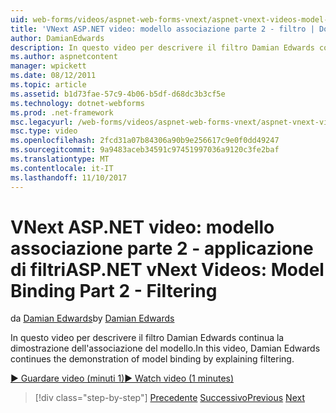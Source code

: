 ```yaml
---
uid: web-forms/videos/aspnet-web-forms-vnext/aspnet-vnext-videos-model-binding-part-2-filtering
title: 'VNext ASP.NET video: modello associazione parte 2 - filtro | Documenti Microsoft'
author: DamianEdwards
description: In questo video per descrivere il filtro Damian Edwards continua la dimostrazione dell'associazione del modello.
ms.author: aspnetcontent
manager: wpickett
ms.date: 08/12/2011
ms.topic: article
ms.assetid: b1d73fae-57c9-4b06-b5df-d68dc3b3cf5e
ms.technology: dotnet-webforms
ms.prod: .net-framework
msc.legacyurl: /web-forms/videos/aspnet-web-forms-vnext/aspnet-vnext-videos-model-binding-part-2-filtering
msc.type: video
ms.openlocfilehash: 2fcd31a07b84306a90b9e256617c9e0f0dd49247
ms.sourcegitcommit: 9a9483aceb34591c97451997036a9120c3fe2baf
ms.translationtype: MT
ms.contentlocale: it-IT
ms.lasthandoff: 11/10/2017
---
```

<a name="aspnet-vnext-videos-model-binding-part-2---filtering"></a><span data-ttu-id="54dd9-103">VNext ASP.NET video: modello associazione parte 2 - applicazione di filtri</span><span class="sxs-lookup"><span data-stu-id="54dd9-103">ASP.NET vNext Videos: Model Binding Part 2 - Filtering</span></span>
====================
<span data-ttu-id="54dd9-104">da [Damian Edwards](https://github.com/DamianEdwards)</span><span class="sxs-lookup"><span data-stu-id="54dd9-104">by [Damian Edwards](https://github.com/DamianEdwards)</span></span>

<span data-ttu-id="54dd9-105">In questo video per descrivere il filtro Damian Edwards continua la dimostrazione dell'associazione del modello.</span><span class="sxs-lookup"><span data-stu-id="54dd9-105">In this video, Damian Edwards continues the demonstration of model binding by explaining filtering.</span></span>

[<span data-ttu-id="54dd9-106">&#9654; Guardare video (minuti 1)</span><span class="sxs-lookup"><span data-stu-id="54dd9-106">&#9654; Watch video (1 minutes)</span></span>](https://channel9.msdn.com/Blogs/ASP-NET-Site-Videos/aspnet-vnext-videos-model-binding-part-2-filtering)

>[!div class="step-by-step"]
<span data-ttu-id="54dd9-107">[Precedente](aspnet-vnext-videos-model-binding-part-1-selecting-data.md)
[Successivo](aspnet-vnext-videos-model-binding-part-3-updating.md)</span><span class="sxs-lookup"><span data-stu-id="54dd9-107">[Previous](aspnet-vnext-videos-model-binding-part-1-selecting-data.md)
[Next](aspnet-vnext-videos-model-binding-part-3-updating.md)</span></span>
